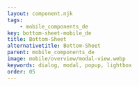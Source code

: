 ```yaml
---
layout: component.njk
tags: 
    - mobile_components_de
key: bottom-sheet-mobile_de
title: Bottom-Sheet
alternativetitle: Bottom-Sheet
parent: mobile_components_de
image: mobile/overview/modal-view.webp
keywords: dialog, modal, popup, lightbox
order: 05
---
```





